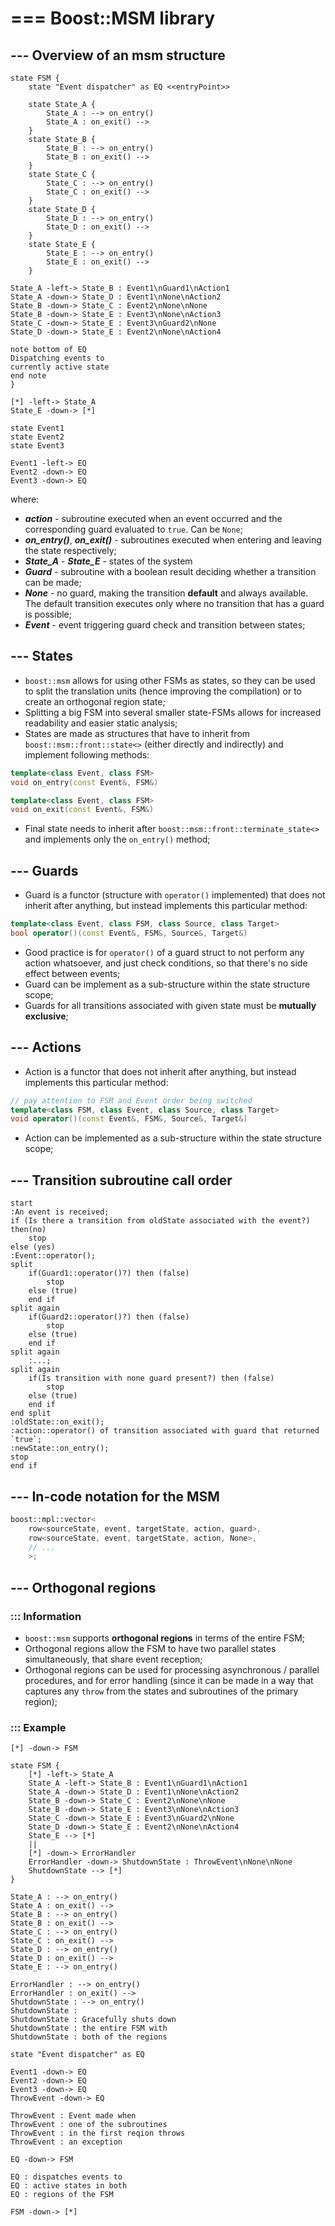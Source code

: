 # === Boost::MSM library

## --- Overview of an msm structure

```plantuml
state FSM {
    state "Event dispatcher" as EQ <<entryPoint>>

    state State_A {
        State_A : --> on_entry()
        State_A : on_exit() -->
    }
    state State_B {
        State_B : --> on_entry()
        State_B : on_exit() -->
    }
    state State_C {
        State_C : --> on_entry()
        State_C : on_exit() -->
    }
    state State_D {
        State_D : --> on_entry()
        State_D : on_exit() -->
    }
    state State_E {
        State_E : --> on_entry()
        State_E : on_exit() -->
    }

State_A -left-> State_B : Event1\nGuard1\nAction1
State_A -down-> State_D : Event1\nNone\nAction2
State_B -down-> State_C : Event2\nNone\nNone
State_B -down-> State_E : Event3\nNone\nAction3
State_C -down-> State_E : Event3\nGuard2\nNone
State_D -down-> State_E : Event2\nNone\nAction4

note bottom of EQ
Dispatching events to 
currently active state
end note
}

[*] -left-> State_A
State_E -down-> [*]

state Event1
state Event2
state Event3

Event1 -left-> EQ
Event2 -down-> EQ
Event3 -down-> EQ
```

where:

- ***action*** - subroutine executed when an event occurred and the corresponding guard evaluated to `true`. Can be `None`;
- ***on_entry()***, ***on_exit()*** - subroutines executed when entering and leaving the state respectively;
- ***State_A*** - ***State_E*** - states of the system
- ***Guard*** - subroutine with a boolean result deciding whether a transition can be made;
- ***None*** - no guard, making the transition **default** and always available. The default transition executes only where no transition that has a guard is possible;
- ***Event*** - event triggering guard check and transition between states;

## --- States

- `boost::msm` allows for using other FSMs as states, so they can be used to split the translation units (hence improving the compilation) or to create an orthogonal region state;
- Splitting a big FSM into several smaller state-FSMs allows for increased readability and easier static analysis;
- States are made as structures that have to inherit from `boost::msm::front::state<>` (either directly and indirectly) and implement following methods:

```cpp
template<class Event, class FSM>
void on_entry(const Event&, FSM&)

template<class Event, class FSM>
void on_exit(const Event&, FSM&)
```

- Final state needs to inherit after `boost::msm::front::terminate_state<>` and implements only the `on_entry()` method;

## --- Guards

- Guard is a functor (structure with `operator()` implemented) that does not inherit after anything, but instead implements this particular method:

```cpp
template<class Event, class FSM, class Source, class Target>
bool operator()(const Event&, FSM&, Source&, Target&)
```

- Good practice is for `operator()` of a guard struct to not perform any action whatsoever, and just check conditions, so that there's no side effect between events;
- Guard can be implement as a sub-structure within the state structure scope;
- Guards for all transitions associated with given state must be **mutually exclusive**;

## --- Actions

- Action is a functor that does not inherit after anything, but instead implements this particular method:

```cpp
// pay attention to FSM and Event order being switched
template<class FSM, class Event, class Source, class Target>
void operator()(const Event&, FSM&, Source&, Target&)
```
- Action can be implemented as a sub-structure within the state structure scope;

## --- Transition subroutine call order

```plantuml
start
:An event is received;
if (Is there a transition from oldState associated with the event?) then(no)
    stop
else (yes)
:Event::operator();
split
    if(Guard1::operator()?) then (false)
        stop
    else (true)
    end if
split again
    if(Guard2::operator()?) then (false)
        stop
    else (true)
    end if
split again
    :...;
split again
    if(Is transition with none guard present?) then (false)
        stop
    else (true)
    end if
end split
:oldState::on_exit();
:action::operator() of transition associated with guard that returned `true`;
:newState::on_entry();
stop
end if
```

## --- In-code notation for the MSM

```cpp
boost::mpl::vector<
    row<sourceState, event, targetState, action, guard>,
    row<sourceState, event, targetState, action, None>,
    // ...
    >;
```

## --- Orthogonal regions

### ::: Information

- `boost::msm` supports **orthogonal regions** in terms of the entire FSM;
- Orthogonal regions allow the FSM to have two parallel states simultaneously, that share event reception;
- Orthogonal regions can be used for processing asynchronous / parallel procedures, and for error handling (since it can be made in a way that captures any `throw` from the states and subroutines of the primary region);

### ::: Example

```plantuml
[*] -down-> FSM

state FSM {
    [*] -left-> State_A
    State_A -left-> State_B : Event1\nGuard1\nAction1
    State_A -down-> State_D : Event1\nNone\nAction2
    State_B -down-> State_C : Event2\nNone\nNone
    State_B -down-> State_E : Event3\nNone\nAction3
    State_C -down-> State_E : Event3\nGuard2\nNone
    State_D -down-> State_E : Event2\nNone\nAction4
    State_E --> [*]
    ||
    [*] -down-> ErrorHandler
    ErrorHandler -down-> ShutdownState : ThrowEvent\nNone\nNone
    ShutdownState --> [*]
}

State_A : --> on_entry()
State_A : on_exit() -->
State_B : --> on_entry()
State_B : on_exit() -->
State_C : --> on_entry()
State_C : on_exit() -->
State_D : --> on_entry()
State_D : on_exit() -->
State_E : --> on_entry()

ErrorHandler : --> on_entry()
ErrorHandler : on_exit() -->
ShutdownState : --> on_entry()
ShutdownState :
ShutdownState : Gracefully shuts down
ShutdownState : the entire FSM with
ShutdownState : both of the regions

state "Event dispatcher" as EQ

Event1 -down-> EQ
Event2 -down-> EQ
Event3 -down-> EQ
ThrowEvent -down-> EQ

ThrowEvent : Event made when
ThrowEvent : one of the subroutines
ThrowEvent : in the first reqion throws
ThrowEvent : an exception

EQ -down-> FSM

EQ : dispatches events to
EQ : active states in both 
EQ : regions of the FSM

FSM -down-> [*]
```